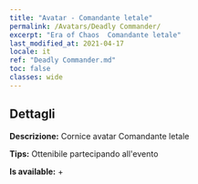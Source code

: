 ```yaml
---
title: "Avatar - Comandante letale"
permalink: /Avatars/Deadly Commander/
excerpt: "Era of Chaos  Comandante letale"
last_modified_at: 2021-04-17
locale: it
ref: "Deadly Commander.md"
toc: false
classes: wide
---
```

## Dettagli

 **Descrizione:** Cornice avatar Comandante letale 

 **Tips:** Ottenibile partecipando all'evento 

 **Is available:**  + 

